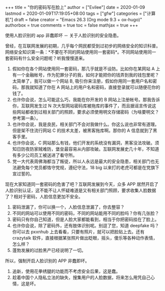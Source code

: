 +++
title = "你的密码写在脸上"
author = ["Evilee"]
date = 2020-01-09
lastmod = 2020-01-09T17:19:05+08:00
tags = ["gfw"]
categories = ["计算机"]
draft = false
creator = "Emacs 26.3 (Org mode 9.3 + ox-hugo)"
authorbox = true
comments = true
toc = false
mathjax = true
+++

使用人脸识别的 app 非蠢即坏 － 关于人脸识别的安全隐患。
<!--more-->

曾经，在互联网发展的初期，几乎每个网民都受到过初步的网络安全的知识科普。网络安全知识第一条：\*不要在不同的网站使用同一套密码\*。不同网站使用同一套密码有什么安全问题呢？听我慢慢道来。

1.  假如你在各个网站使用同一套密码，那几乎就是不设防。比如你在某网站 A 上有一个金融帐号，作为犯罪分子的我，如何才能把你的钱弄到我的钱包里呢？太简单了，我可以做一个网站 B, 吸引你来注册，假如你用同一套用户名和密码，那我就知道了你在 A 网站上的用户名和密码，直接登录就可以随便花你的钱了。
2.  也许你会说，怎么可能这么巧，我能在你开发的 B 网站上注册帐号。那我告诉你，互联网发生过 N 次大型网站密码库被拖库的事件了，而且据谣言传说这些网站都收到过相关部门的照顾，要求必须使用明文存储密码（为啥要明文？参考第一条）。
3.  也许你会说，我是良民，相关部门不会对我做什么。你这么说也非常有道理。但是架不住流行网站 C 的技术太差，被黑客拖库啊。那你的 A 信息就到了黑客手里。
4.  也许你会说，C 网站那么有钱，他们开发的系统没有漏洞，黑客没法攻破。须知日防夜防家贼难防，堡垒最容易从内部攻破。互联网发展史几十年，不知道有多少公司员工被送进了看守所。
5.  党一大代表周佛海都当了叛徒，所以人永远是最大的安全隐患，相关部门也无法避免每个党员都恪守党规，遵纪守法，18 big 以来打的老虎可都是在党旗下宣过誓的。

现在大家知道同一套密码的危害了吧？互联网发展到今天，众多 APP 居然开启了人脸识别认证，这不能不让人怀疑难道是又有相关部门照顾，要求收集人脸数据了？相对于密码，人脸信息更加不安全。

1.  密码泄漏了，你可以换一个，人脸信息泄漏了，你去整容？
2.  不同的网站可以使用不同的密码，不同的网站能用不同的脸吗？你有几张脸？
3.  密码只有你自己知道，但是人脸大家都能看到，相当于你把密码挂在了脸上。
4.  也许你会说，除了密码外，还有肢体识别呢。别逗了您，知道 deepfake 吗？你可以去
    pxxnhub 上去看看，只要有照片，就可以把脸贴上去。还有 crazytalk 软件，直接根据某张照片做出眨眼，摇头，傻乐等各种动作表情，怎么样？
5.  蓬勃发展的过脸黑产已经说明了一切。

所以，强制开启人脸识别的 APP 非蠢即坏。

1.  追新，使用花拳绣腿的功能而不考虑安全后果，这是蠢。
2.  趁着中国个人隐私立法的缺失，搜集用户的人脸数据，将来怎么用凭自己心情，这是坏。

